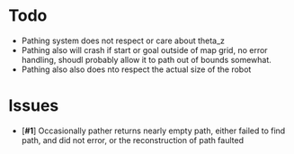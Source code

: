 
# Todo
- Pathing system does not respect or care about theta_z
- Pathing also will crash if start or goal outside of map grid, no error handling, shoudl probably allow it to path out of bounds somewhat.
- Pathing also also does nto respect the actual size of the robot

# Issues
 - [**#1**] Occasionally pather returns nearly empty path, either failed to find path, and did not error, or the reconstruction of path faulted